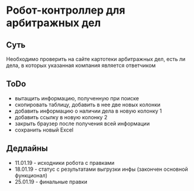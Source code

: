 # Робот-контроллер для арбитражных дел

## Суть

Необходимо проверить на сайте картотеки арбитражных дел, есть ли дела, в которых указанная компания является ответчиком

## ToDo

* вытащить информацию, полученную при поиске
* скопировать таблицу, добавить в нее две новых колонки
* добавить информацию о наличии дела в  новую колонку 1
* добавить ссылку в новую колонку 2
* закрыть браузер после получения всей информации
* сохранить новый Excel

## Дедлайны

* 11.01.19 - исходники робота с правками
* 18.01.19 - статус с результатами выгрузки инфы (закончен основной функционал)
* 25.01.19 - финальные правки 
